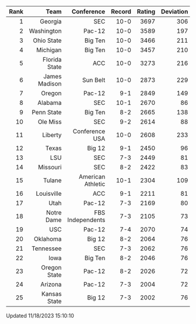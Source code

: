 | Rank  | Team                 | Conference           | Record   | Rating | Deviation |
| ---:  | ---:                 | ---:                 | ---:     | ---:   | ---:      |
| 1     | Georgia              | SEC                  | 10-0     | 3697   | 306       |
| 2     | Washington           | Pac-12               | 10-0     | 3589   | 197       |
| 3     | Ohio State           | Big Ten              | 10-0     | 3466   | 211       |
| 4     | Michigan             | Big Ten              | 10-0     | 3457   | 210       |
| 5     | Florida State        | ACC                  | 10-0     | 3273   | 216       |
| 6     | James Madison        | Sun Belt             | 10-0     | 2873   | 229       |
| 7     | Oregon               | Pac-12               | 9-1      | 2849   | 149       |
| 8     | Alabama              | SEC                  | 10-1     | 2670   | 86        |
| 9     | Penn State           | Big Ten              | 8-2      | 2665   | 138       |
| 10    | Ole Miss             | SEC                  | 9-2      | 2614   | 88        |
| 11    | Liberty              | Conference USA       | 10-0     | 2608   | 233       |
| 12    | Texas                | Big 12               | 9-1      | 2450   | 96        |
| 13    | LSU                  | SEC                  | 7-3      | 2449   | 81        |
| 14    | Missouri             | SEC                  | 8-2      | 2422   | 83        |
| 15    | Tulane               | American Athletic    | 10-1     | 2304   | 109       |
| 16    | Louisville           | ACC                  | 9-1      | 2211   | 81        |
| 17    | Utah                 | Pac-12               | 7-3      | 2169   | 80        |
| 18    | Notre Dame           | FBS Independents     | 7-3      | 2105   | 73        |
| 19    | USC                  | Pac-12               | 7-4      | 2070   | 74        |
| 20    | Oklahoma             | Big 12               | 8-2      | 2064   | 76        |
| 21    | Tennessee            | SEC                  | 7-3      | 2062   | 76        |
| 22    | Iowa                 | Big Ten              | 8-2      | 2046   | 76        |
| 23    | Oregon State         | Pac-12               | 8-2      | 2026   | 72        |
| 24    | Arizona              | Pac-12               | 7-3      | 2004   | 72        |
| 25    | Kansas State         | Big 12               | 7-3      | 2002   | 76        |

Updated 11/18/2023 15:10:10
